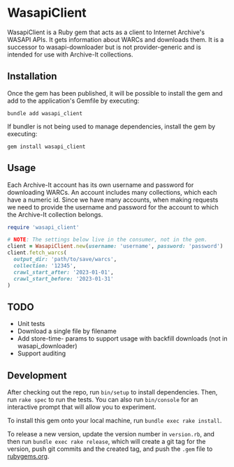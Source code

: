 # WasapiClient

WasapiClient is a Ruby gem that acts as a client to Internet Archive's WASAPI APIs. It gets information about WARCs and downloads them. It is a successor to wasapi-downloader but is not provider-generic and is intended for use with Archive-It collections. 

## Installation

Once the gem has been published, it will be possible to install the gem and add to the application's Gemfile by executing:

```
bundle add wasapi_client
```

If bundler is not being used to manage dependencies, install the gem by executing:

```
gem install wasapi_client
```

## Usage

Each Archive-It account has its own username and password for downloading WARCs. An account includes many collections, which each have a numeric id. Since we have many accounts, when making requests we need to provide the username and password for the account to which the Archive-It collection belongs. 

```ruby
require 'wasapi_client'

# NOTE: The settings below live in the consumer, not in the gem.
client = WasapiClient.new(username: 'username', password: 'password')
client.fetch_warcs(
  output_dir: 'path/to/save/warcs',
  collection: '12345',
  crawl_start_after: '2023-01-01',
  crawl_start_before: '2023-01-31'
)
```

## TODO
* Unit tests
* Download a single file by filename
* Add store-time- params to support usage with backfill downloads (not in wasapi_downloader)
* Support auditing


## Development

After checking out the repo, run `bin/setup` to install dependencies. Then, run `rake spec` to run the tests. You can also run `bin/console` for an interactive prompt that will allow you to experiment.

To install this gem onto your local machine, run `bundle exec rake install`. 

To release a new version, update the version number in `version.rb`, and then run `bundle exec rake release`, which will create a git tag for the version, push git commits and the created tag, and push the `.gem` file to [rubygems.org](https://rubygems.org).
